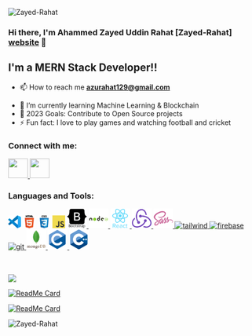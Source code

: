 <p align="left"> <img src="https://komarev.com/ghpvc/?username=Zayed-Rahat&label=Profile%20views&color=0e75b6&style=flat" alt="Zayed-Rahat" /> </p>

### Hi there, I'm Ahammed Zayed Uddin Rahat [Zayed-Rahat] [website] 👋

## I'm a MERN Stack Developer!!

<!-- 👨‍💻 All of my projects are available at [https://zayed-rahat-5129ndc.netlify.app/][website] -->

- 📫 How to reach me **azurahat129@gmail.com**

<!-- 📄 Know about my experiences [https://drive.google.com/file/d/1E4udIOrG6Aw-t\_-qQ1y1WRr5dxgnUFDo/view?usp=sharing](https://drive.google.com/file/d/1E4udIOrG6Aw-t_-qQ1y1WRr5dxgnUFDo/view?usp=sharing) -->
- 🌱 I’m currently learning Machine Learning & Blockchain 
- 🥅 2023 Goals: Contribute to Open Source projects
- ⚡ Fun fact: I love to play games and watching football and cricket

<!-- <p align="left"> <a href="https://github.com/ryo-ma/github-profile-trophy"><img src="https://github-profile-trophy.vercel.app/?username=Zayed-Rahat&theme=onedark" alt="Zayed-Rahat" /></a> </p> -->

### Connect with me:

<a href="https://bd.linkedin.com/in/ahammed-zayed-uddin-rahat-b254741b0" target="_blank"> <img src="https://raw.githubusercontent.com/rahuldkjain/github-profile-readme-generator/master/src/images/icons/Social/linked-in-alt.svg"  width="40" height="40"/> </a>
<a href="https://www.facebook.com/rahat.5129" target="\_blank"> <img src="https://raw.githubusercontent.com/rahuldkjain/github-profile-readme-generator/master/src/images/icons/Social/facebook.svg"  width="40" height="40"/> </a>

### Languages and Tools:

<p align="left">
<img  alt="Visual Studio Code" width="26px" src="https://raw.githubusercontent.com/github/explore/80688e429a7d4ef2fca1e82350fe8e3517d3494d/topics/visual-studio-code/visual-studio-code.png" />
<img  alt="HTML5" width="26px" src="https://raw.githubusercontent.com/github/explore/80688e429a7d4ef2fca1e82350fe8e3517d3494d/topics/html/html.png" />
<img  alt="CSS3" width="26px" src="https://raw.githubusercontent.com/github/explore/80688e429a7d4ef2fca1e82350fe8e3517d3494d/topics/css/css.png" />
<img  alt="JavaScript" width="26px" src="https://raw.githubusercontent.com/github/explore/80688e429a7d4ef2fca1e82350fe8e3517d3494d/topics/javascript/javascript.png" />
<a href="https://getbootstrap.com" target="_blank"> <img src="https://raw.githubusercontent.com/devicons/devicon/master/icons/bootstrap/bootstrap-plain-wordmark.svg" alt="bootstrap" width="40" height="40"/> </a>
<a href="https://nodejs.org" target="_blank"> <img src="https://raw.githubusercontent.com/devicons/devicon/master/icons/nodejs/nodejs-original-wordmark.svg" alt="nodejs" width="40" height="40"/> </a>
<a href="https://reactjs.org/" target="_blank"> <img src="https://raw.githubusercontent.com/devicons/devicon/master/icons/react/react-original-wordmark.svg" alt="react" width="40" height="40"/> </a>
<a href="https://redux.js.org" target="_blank"> <img src="https://raw.githubusercontent.com/devicons/devicon/master/icons/redux/redux-original.svg" alt="redux" width="40" height="40"/> </a>
<a href="https://sass-lang.com" target="_blank"> <img src="https://raw.githubusercontent.com/devicons/devicon/master/icons/sass/sass-original.svg" alt="sass" width="40" height="40"/> </a>
<a href="https://tailwindcss.com/" target="_blank"> <img src="https://www.vectorlogo.zone/logos/tailwindcss/tailwindcss-icon.svg" alt="tailwind" width="40" height="40"/> </a>
<a href="https://firebase.google.com/" target="_blank"> <img src="https://www.vectorlogo.zone/logos/firebase/firebase-icon.svg" alt="firebase" width="40" height="40"/> </a>
<a href="https://git-scm.com/" target="_blank"> <img src="https://www.vectorlogo.zone/logos/git-scm/git-scm-icon.svg" alt="git" width="40" height="40"/> </a>
<a href="https://www.mongodb.com/" target="_blank"> <img src="https://raw.githubusercontent.com/devicons/devicon/master/icons/mongodb/mongodb-original-wordmark.svg" alt="mongodb" width="40" height="40"/> </a>
<a href="https://www.cprogramming.com/" target="_blank"> <img src="https://raw.githubusercontent.com/devicons/devicon/master/icons/c/c-original.svg" alt="c" width="40" height="40"/> </a>
<a href="https://www.w3schools.com/cpp/" target="_blank"> <img src="https://raw.githubusercontent.com/devicons/devicon/master/icons/cplusplus/cplusplus-original.svg" alt="cplusplus" width="40" height="40"/> </a>

<!-- <a href="https://www.typescriptlang.org/" target="_blank"> <img src="https://raw.githubusercontent.com/devicons/devicon/master/icons/typescript/typescript-original.svg" alt="typescript" width="40" height="40"/> </a>

<a href="https://webpack.js.org" target="_blank"> <img src="https://raw.githubusercontent.com/devicons/devicon/d00d0969292a6569d45b06d3f350f463a0107b0d/icons/webpack/webpack-original-wordmark.svg" alt="webpack" width="40" height="40"/> </a>
-->
<!-- <a href="https://reactnative.dev/" target="_blank"> <img src="https://reactnative.dev/img/header_logo.svg" alt="reactnative" width="40" height="40"/> </a>
 -->
</p>
<br />
<p align="left">
  <a href="https://github.com/Zayed-Rahat"> <img align="center" src="https://github-readme-stats.anuraghazra1.vercel.app/api/top-langs/?username=Zayed-Rahat&layout=compact&theme=radical" />
</a>
</p>

[![ReadMe Card](https://github-readme-stats.vercel.app/api/pin/?username=Zayed-Rahat&align=center&theme=radical&repo=azur-store-front&show_owner=true)](https://github.com/Zayed-Rahat/cuet_hospital_system)

[![ReadMe Card](https://github-readme-stats.vercel.app/api/pin/?username=Zayed-Rahat&align=center&theme=radical&repo=sorting-visualization&show_owner=true)](https://github.com/Zayed-Rahat/sorting-visualization) 

<p align="left"> <img src="https://github-readme-stats.vercel.app/api?username=Zayed-Rahat&theme=synthwave&show_icons=true" alt="Zayed-Rahat" />

[website]: https://zayed-rahat-5129ndc.netlify.app/
[instagram]: https://www.instagram.com/zayed_rahat/?hl=en
[linkedin]: https://bd.linkedin.com/in/ahammed-zayed-uddin-rahat-b254741b0
[facebook]: https://www.facebook.com/rahat.5129
